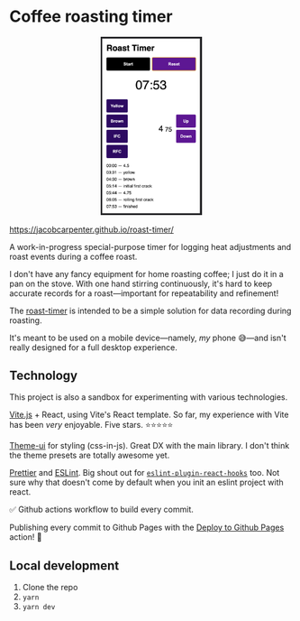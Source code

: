 # Coffee roasting timer

<p align="center">
<a href="https://jacobcarpenter.github.io/roast-timer/">
  <img src=".github/assets/sample-image.png?raw=true" width="180">
</a>
</p>

https://jacobcarpenter.github.io/roast-timer/

A work-in-progress special-purpose timer for logging heat adjustments and roast events during a coffee roast.

I don't have any fancy equipment for home roasting coffee; I just do it in a pan on the stove. With one hand stirring continuously, it's hard to keep accurate records for a roast—important for repeatability and refinement!

The [roast-timer](https://jacobcarpenter.github.io/roast-timer/) is intended to be a simple solution for data recording during roasting.

It's meant to be used on a mobile device—namely, _my_ phone 😅—and isn't really designed for a full desktop experience.

## Technology

This project is also a sandbox for experimenting with various technologies.

[Vite.js](https://vitejs.dev/) + React, using Vite's React template. So far, my experience with Vite has been _very_ enjoyable. Five stars. ⭐️&NoBreak;⭐️&NoBreak;⭐️&NoBreak;⭐️&NoBreak;⭐️

[Theme-ui](https://theme-ui.com/) for styling (css-in-js). Great DX with the main library. I don't think the theme presets are totally awesome yet.

[Prettier](https://prettier.io/) and [ESLint](https://eslint.org/). Big shout out for [`eslint-plugin-react-hooks`](https://github.com/facebook/react/tree/main/packages/eslint-plugin-react-hooks) too. Not sure why that doesn't come by default when you init an eslint project with react.

✅ Github actions workflow to build every commit.

Publishing every commit to Github Pages with the [Deploy to Github Pages](https://github.com/marketplace/actions/deploy-to-github-pages) action! 💯

## Local development

1. Clone the repo
2. `yarn`
3. `yarn dev`
